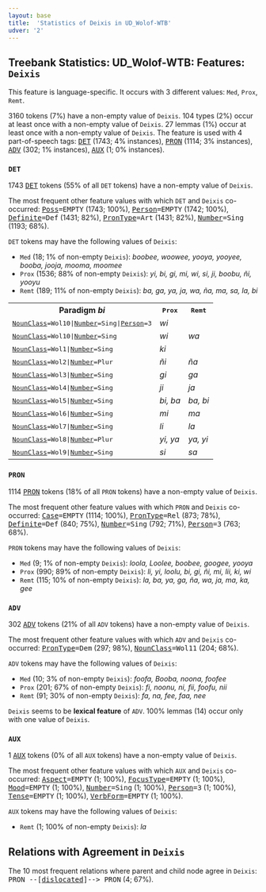 ```yaml
---
layout: base
title:  'Statistics of Deixis in UD_Wolof-WTB'
udver: '2'
---
```


## Treebank Statistics: UD_Wolof-WTB: Features: `Deixis`

This feature is language-specific.
It occurs with 3 different values: `Med`, `Prox`, `Remt`.

3160 tokens (7%) have a non-empty value of `Deixis`.
104 types (2%) occur at least once with a non-empty value of `Deixis`.
27 lemmas (1%) occur at least once with a non-empty value of `Deixis`.
The feature is used with 4 part-of-speech tags: <tt><a href="wo_wtb-pos-DET.html">DET</a></tt> (1743; 4% instances), <tt><a href="wo_wtb-pos-PRON.html">PRON</a></tt> (1114; 3% instances), <tt><a href="wo_wtb-pos-ADV.html">ADV</a></tt> (302; 1% instances), <tt><a href="wo_wtb-pos-AUX.html">AUX</a></tt> (1; 0% instances).

### `DET`

1743 <tt><a href="wo_wtb-pos-DET.html">DET</a></tt> tokens (55% of all `DET` tokens) have a non-empty value of `Deixis`.

The most frequent other feature values with which `DET` and `Deixis` co-occurred: <tt><a href="wo_wtb-feat-Poss.html">Poss</a></tt><tt>=EMPTY</tt> (1743; 100%), <tt><a href="wo_wtb-feat-Person.html">Person</a></tt><tt>=EMPTY</tt> (1742; 100%), <tt><a href="wo_wtb-feat-Definite.html">Definite</a></tt><tt>=Def</tt> (1431; 82%), <tt><a href="wo_wtb-feat-PronType.html">PronType</a></tt><tt>=Art</tt> (1431; 82%), <tt><a href="wo_wtb-feat-Number.html">Number</a></tt><tt>=Sing</tt> (1193; 68%).

`DET` tokens may have the following values of `Deixis`:

* `Med` (18; 1% of non-empty `Deixis`): <em>boobee, woowee, yooya, yooyee, booba, jooja, mooma, moomee</em>
* `Prox` (1536; 88% of non-empty `Deixis`): <em>yi, bi, gi, mi, wi, si, ji, boobu, ñi, yooyu</em>
* `Remt` (189; 11% of non-empty `Deixis`): <em>ba, ga, ya, ja, wa, ña, ma, sa, la, bi</em>

<table>
  <tr><th>Paradigm <i>bi</i></th><th><tt>Prox</tt></th><th><tt>Remt</tt></th></tr>
  <tr><td><tt><tt><a href="wo_wtb-feat-NounClass.html">NounClass</a></tt><tt>=Wol10</tt>|<tt><a href="wo_wtb-feat-Number.html">Number</a></tt><tt>=Sing</tt>|<tt><a href="wo_wtb-feat-Person.html">Person</a></tt><tt>=3</tt></tt></td><td><em>wi</em></td><td></td></tr>
  <tr><td><tt><tt><a href="wo_wtb-feat-NounClass.html">NounClass</a></tt><tt>=Wol10</tt>|<tt><a href="wo_wtb-feat-Number.html">Number</a></tt><tt>=Sing</tt></tt></td><td><em>wi</em></td><td><em>wa</em></td></tr>
  <tr><td><tt><tt><a href="wo_wtb-feat-NounClass.html">NounClass</a></tt><tt>=Wol1</tt>|<tt><a href="wo_wtb-feat-Number.html">Number</a></tt><tt>=Sing</tt></tt></td><td><em>ki</em></td><td></td></tr>
  <tr><td><tt><tt><a href="wo_wtb-feat-NounClass.html">NounClass</a></tt><tt>=Wol2</tt>|<tt><a href="wo_wtb-feat-Number.html">Number</a></tt><tt>=Plur</tt></tt></td><td><em>ñi</em></td><td><em>ña</em></td></tr>
  <tr><td><tt><tt><a href="wo_wtb-feat-NounClass.html">NounClass</a></tt><tt>=Wol3</tt>|<tt><a href="wo_wtb-feat-Number.html">Number</a></tt><tt>=Sing</tt></tt></td><td><em>gi</em></td><td><em>ga</em></td></tr>
  <tr><td><tt><tt><a href="wo_wtb-feat-NounClass.html">NounClass</a></tt><tt>=Wol4</tt>|<tt><a href="wo_wtb-feat-Number.html">Number</a></tt><tt>=Sing</tt></tt></td><td><em>ji</em></td><td><em>ja</em></td></tr>
  <tr><td><tt><tt><a href="wo_wtb-feat-NounClass.html">NounClass</a></tt><tt>=Wol5</tt>|<tt><a href="wo_wtb-feat-Number.html">Number</a></tt><tt>=Sing</tt></tt></td><td><em>bi, ba</em></td><td><em>ba, bi</em></td></tr>
  <tr><td><tt><tt><a href="wo_wtb-feat-NounClass.html">NounClass</a></tt><tt>=Wol6</tt>|<tt><a href="wo_wtb-feat-Number.html">Number</a></tt><tt>=Sing</tt></tt></td><td><em>mi</em></td><td><em>ma</em></td></tr>
  <tr><td><tt><tt><a href="wo_wtb-feat-NounClass.html">NounClass</a></tt><tt>=Wol7</tt>|<tt><a href="wo_wtb-feat-Number.html">Number</a></tt><tt>=Sing</tt></tt></td><td><em>li</em></td><td><em>la</em></td></tr>
  <tr><td><tt><tt><a href="wo_wtb-feat-NounClass.html">NounClass</a></tt><tt>=Wol8</tt>|<tt><a href="wo_wtb-feat-Number.html">Number</a></tt><tt>=Plur</tt></tt></td><td><em>yi, ya</em></td><td><em>ya, yi</em></td></tr>
  <tr><td><tt><tt><a href="wo_wtb-feat-NounClass.html">NounClass</a></tt><tt>=Wol9</tt>|<tt><a href="wo_wtb-feat-Number.html">Number</a></tt><tt>=Sing</tt></tt></td><td><em>si</em></td><td><em>sa</em></td></tr>
</table>

### `PRON`

1114 <tt><a href="wo_wtb-pos-PRON.html">PRON</a></tt> tokens (18% of all `PRON` tokens) have a non-empty value of `Deixis`.

The most frequent other feature values with which `PRON` and `Deixis` co-occurred: <tt><a href="wo_wtb-feat-Case.html">Case</a></tt><tt>=EMPTY</tt> (1114; 100%), <tt><a href="wo_wtb-feat-PronType.html">PronType</a></tt><tt>=Rel</tt> (873; 78%), <tt><a href="wo_wtb-feat-Definite.html">Definite</a></tt><tt>=Def</tt> (840; 75%), <tt><a href="wo_wtb-feat-Number.html">Number</a></tt><tt>=Sing</tt> (792; 71%), <tt><a href="wo_wtb-feat-Person.html">Person</a></tt><tt>=3</tt> (763; 68%).

`PRON` tokens may have the following values of `Deixis`:

* `Med` (9; 1% of non-empty `Deixis`): <em>loola, Loolee, boobee, googee, yooya</em>
* `Prox` (990; 89% of non-empty `Deixis`): <em>li, yi, loolu, bi, gi, ñi, mi, lii, ki, wi</em>
* `Remt` (115; 10% of non-empty `Deixis`): <em>la, ba, ya, ga, ña, wa, ja, ma, ka, gee</em>

### `ADV`

302 <tt><a href="wo_wtb-pos-ADV.html">ADV</a></tt> tokens (21% of all `ADV` tokens) have a non-empty value of `Deixis`.

The most frequent other feature values with which `ADV` and `Deixis` co-occurred: <tt><a href="wo_wtb-feat-PronType.html">PronType</a></tt><tt>=Dem</tt> (297; 98%), <tt><a href="wo_wtb-feat-NounClass.html">NounClass</a></tt><tt>=Wol11</tt> (204; 68%).

`ADV` tokens may have the following values of `Deixis`:

* `Med` (10; 3% of non-empty `Deixis`): <em>foofa, Booba, noona, foofee</em>
* `Prox` (201; 67% of non-empty `Deixis`): <em>fi, noonu, ni, fii, foofu, nii</em>
* `Remt` (91; 30% of non-empty `Deixis`): <em>fa, na, fee, faa, nee</em>

`Deixis` seems to be **lexical feature** of `ADV`. 100% lemmas (14) occur only with one value of `Deixis`.

### `AUX`

1 <tt><a href="wo_wtb-pos-AUX.html">AUX</a></tt> tokens (0% of all `AUX` tokens) have a non-empty value of `Deixis`.

The most frequent other feature values with which `AUX` and `Deixis` co-occurred: <tt><a href="wo_wtb-feat-Aspect.html">Aspect</a></tt><tt>=EMPTY</tt> (1; 100%), <tt><a href="wo_wtb-feat-FocusType.html">FocusType</a></tt><tt>=EMPTY</tt> (1; 100%), <tt><a href="wo_wtb-feat-Mood.html">Mood</a></tt><tt>=EMPTY</tt> (1; 100%), <tt><a href="wo_wtb-feat-Number.html">Number</a></tt><tt>=Sing</tt> (1; 100%), <tt><a href="wo_wtb-feat-Person.html">Person</a></tt><tt>=3</tt> (1; 100%), <tt><a href="wo_wtb-feat-Tense.html">Tense</a></tt><tt>=EMPTY</tt> (1; 100%), <tt><a href="wo_wtb-feat-VerbForm.html">VerbForm</a></tt><tt>=EMPTY</tt> (1; 100%).

`AUX` tokens may have the following values of `Deixis`:

* `Remt` (1; 100% of non-empty `Deixis`): <em>la</em>

## Relations with Agreement in `Deixis`

The 10 most frequent relations where parent and child node agree in `Deixis`:
<tt>PRON --[<tt><a href="wo_wtb-dep-dislocated.html">dislocated</a></tt>]--> PRON</tt> (4; 67%).

